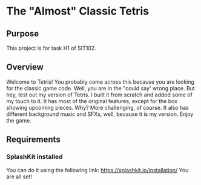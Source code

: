 # The "Almost" Classic Tetris
## Purpose
This project is for task H1 of SIT102.

## Overview
Welcome to Tetris!
You probably come across this because you are looking for the classic game code. Well, you are in the "could say' wrong place. But hey, test out my version of Tetris. I built it from scratch and added some of my touch to it. It has most of the original features, except for the box showing upcoming pieces. Why? More challenging, of course. It also has different background music and SFXs, well, because it is my version. Enjoy the game.

## Requirements
### SplashKit installed
You can do it using the following link: https://splashkit.io/installation/ 
You are all set!
